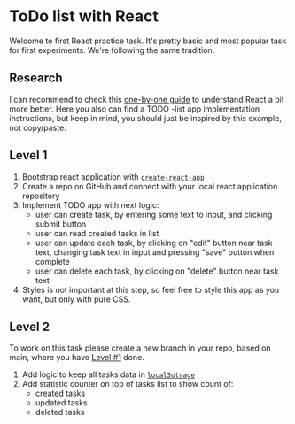 # ToDo list with React

Welcome to first React practice task. It's pretty basic and most popular task for first experiments. We're following the same tradition.

## Research

I can recommend to check this [one-by-one guide](https://developer.mozilla.org/en-US/docs/Learn/Tools_and_testing/Client-side_JavaScript_frameworks/React_getting_started) to understand React a bit more better. Here you also can find a TODO -list app implementation instructions, but keep in mind, you should just be inspired by this example, not copy/paste.

## Level 1

1. Bootstrap react application with [`create-react-app`](https://create-react-app.dev/)
2. Create a repo on GitHub and connect with your local react application repository
3. Implement TODO app with next logic:
    - user can create task, by entering some text to input, and clicking submit button
    - user can read created tasks in list
    - user can update each task, by clicking on "edit" button near task text, changing task text in input and pressing "save" button when complete
    - user can delete each task, by clicking on "delete" button near task text
4. Styles is not important at this step, so feel free to style this app as you want, but only with pure CSS.

## Level 2

To work on this task please create a new branch in your repo, based on main, where you have [Level #1](#level-1) done.

1. Add logic to keep all tasks data in [`localSotrage`](https://developer.mozilla.org/ru/docs/Web/API/Window/localStorage)
2. Add statistic counter on top of tasks list to show count of:
    - created tasks
    - updated tasks
    - deleted tasks
